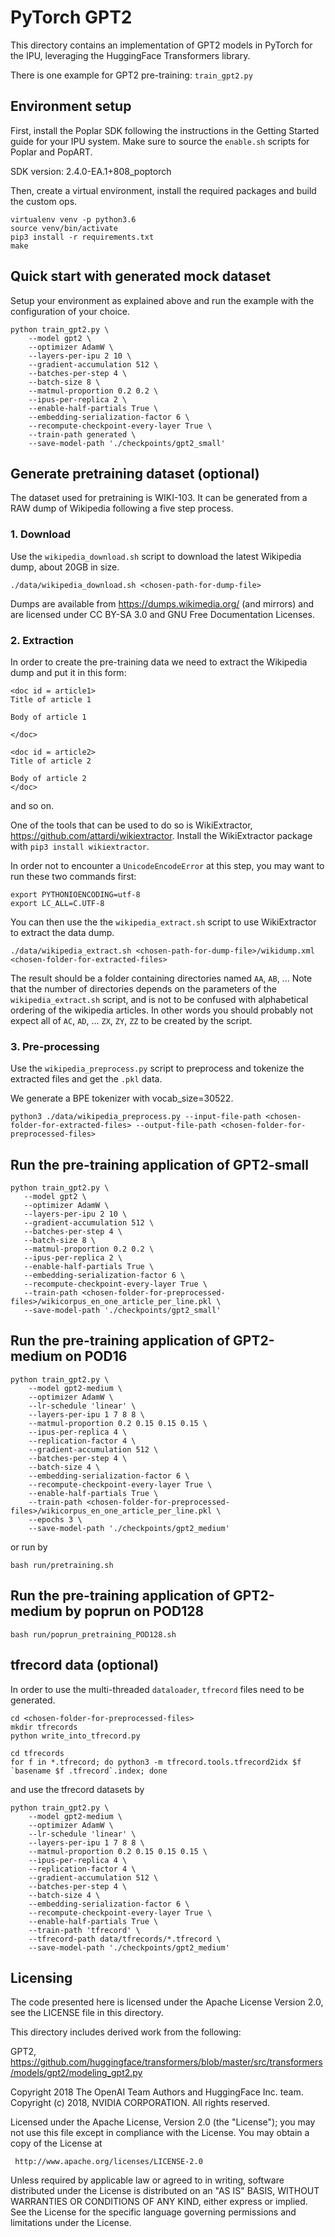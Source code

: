 # PyTorch GPT2

This directory contains an implementation of GPT2 models in PyTorch for the IPU, leveraging the HuggingFace Transformers library. 

There is one example for GPT2 pre-training: `train_gpt2.py`

## Environment setup

First, install the Poplar SDK following the instructions in the Getting Started guide for your IPU system. Make sure to source the `enable.sh` scripts for Poplar and PopART.

SDK version: 2.4.0-EA.1+808_poptorch

Then, create a virtual environment, install the required packages and build the custom ops.

```console
virtualenv venv -p python3.6
source venv/bin/activate
pip3 install -r requirements.txt
make
```

## Quick start with generated mock dataset

Setup your environment as explained above and run the example with the configuration of your choice.

```console
python train_gpt2.py \
    --model gpt2 \
    --optimizer AdamW \
    --layers-per-ipu 2 10 \
    --gradient-accumulation 512 \
    --batches-per-step 4 \
    --batch-size 8 \
    --matmul-proportion 0.2 0.2 \
    --ipus-per-replica 2 \
    --enable-half-partials True \
    --embedding-serialization-factor 6 \
    --recompute-checkpoint-every-layer True \
    --train-path generated \
    --save-model-path './checkpoints/gpt2_small'
```

## Generate pretraining dataset (optional)

The dataset used for pretraining is WIKI-103. It can be generated from a RAW dump of Wikipedia following a five step process.

### 1. Download

Use the `wikipedia_download.sh` script to download the latest Wikipedia dump, about 20GB in size.

```console
./data/wikipedia_download.sh <chosen-path-for-dump-file>
```

Dumps are available from <https://dumps.wikimedia.org/> (and mirrors) and are licensed under CC BY-SA 3.0 and GNU Free Documentation Licenses.

### 2. Extraction

In order to create the pre-training data we need to extract the Wikipedia dump and put it in this form:

```text
<doc id = article1>
Title of article 1

Body of article 1

</doc>

<doc id = article2>
Title of article 2

Body of article 2
</doc>
```

and so on.

One of the tools that can be used to do so is WikiExtractor, <https://github.com/attardi/wikiextractor>.
Install the WikiExtractor package with `pip3 install wikiextractor`.

In order not to encounter a `UnicodeEncodeError` at this step, you may want to run these two commands first:

```console
export PYTHONIOENCODING=utf-8
export LC_ALL=C.UTF-8
```

You can then use the the `wikipedia_extract.sh` script to use WikiExtractor to extract the data dump.

```console
./data/wikipedia_extract.sh <chosen-path-for-dump-file>/wikidump.xml <chosen-folder-for-extracted-files>
```

The result should be a folder containing directories named `AA`, `AB`, ...
Note that the number of directories depends on the parameters of the `wikipedia_extract.sh` script, and is not to be confused with alphabetical ordering of the wikipedia articles.
In other words you should probably not expect all of `AC`, `AD`, ... `ZX`, `ZY`, `ZZ` to be created by the script.

### 3. Pre-processing

Use the `wikipedia_preprocess.py` script to preprocess and tokenize the extracted files and get the `.pkl` data.

We generate a BPE tokenizer with vocab_size=30522.
```console
python3 ./data/wikipedia_preprocess.py --input-file-path <chosen-folder-for-extracted-files> --output-file-path <chosen-folder-for-preprocessed-files>
```

## Run the pre-training application of GPT2-small

```console
python train_gpt2.py \
   --model gpt2 \
   --optimizer AdamW \
   --layers-per-ipu 2 10 \
   --gradient-accumulation 512 \
   --batches-per-step 4 \
   --batch-size 8 \
   --matmul-proportion 0.2 0.2 \
   --ipus-per-replica 2 \
   --enable-half-partials True \
   --embedding-serialization-factor 6 \
   --recompute-checkpoint-every-layer True \
   --train-path <chosen-folder-for-preprocessed-files>/wikicorpus_en_one_article_per_line.pkl \
   --save-model-path './checkpoints/gpt2_small'
```

## Run the pre-training application of GPT2-medium on POD16

```console
python train_gpt2.py \
    --model gpt2-medium \
    --optimizer AdamW \
    --lr-schedule 'linear' \
    --layers-per-ipu 1 7 8 8 \
    --matmul-proportion 0.2 0.15 0.15 0.15 \
    --ipus-per-replica 4 \
    --replication-factor 4 \
    --gradient-accumulation 512 \
    --batches-per-step 4 \
    --batch-size 4 \
    --embedding-serialization-factor 6 \
    --recompute-checkpoint-every-layer True \
    --enable-half-partials True \
    --train-path <chosen-folder-for-preprocessed-files>/wikicorpus_en_one_article_per_line.pkl \
    --epochs 3 \
    --save-model-path './checkpoints/gpt2_medium'
```
or run by
```console
bash run/pretraining.sh
```
## Run the pre-training application of GPT2-medium by poprun on POD128
```console
bash run/poprun_pretraining_POD128.sh
```

## tfrecord data (optional)
In order to use the multi-threaded `dataloader`, `tfrecord` files need to be generated.
```console
cd <chosen-folder-for-preprocessed-files>
mkdir tfrecords
python write_into_tfrecord.py

cd tfrecords
for f in *.tfrecord; do python3 -m tfrecord.tools.tfrecord2idx $f `basename $f .tfrecord`.index; done
```
and use the tfrecord datasets by
```console
python train_gpt2.py \
    --model gpt2-medium \
    --optimizer AdamW \
    --lr-schedule 'linear' \
    --layers-per-ipu 1 7 8 8 \
    --matmul-proportion 0.2 0.15 0.15 0.15 \
    --ipus-per-replica 4 \
    --replication-factor 4 \
    --gradient-accumulation 512 \
    --batches-per-step 4 \
    --batch-size 4 \
    --embedding-serialization-factor 6 \
    --recompute-checkpoint-every-layer True \
    --enable-half-partials True \
    --train-path 'tfrecord' \
    --tfrecord-path data/tfrecords/*.tfrecord \
    --save-model-path './checkpoints/gpt2_medium'
```


## Licensing

The code presented here is licensed under the Apache License Version 2.0, see the LICENSE file in this directory.

This directory includes derived work from the following:

GPT2, https://github.com/huggingface/transformers/blob/master/src/transformers/models/gpt2/modeling_gpt2.py

Copyright 2018 The OpenAI Team Authors and HuggingFace Inc. team.
Copyright (c) 2018, NVIDIA CORPORATION.  All rights reserved.

Licensed under the Apache License, Version 2.0 (the "License");
you may not use this file except in compliance with the License.
You may obtain a copy of the License at

     http://www.apache.org/licenses/LICENSE-2.0

Unless required by applicable law or agreed to in writing, software
distributed under the License is distributed on an "AS IS" BASIS,
WITHOUT WARRANTIES OR CONDITIONS OF ANY KIND, either express or implied.
See the License for the specific language governing permissions and
limitations under the License.


